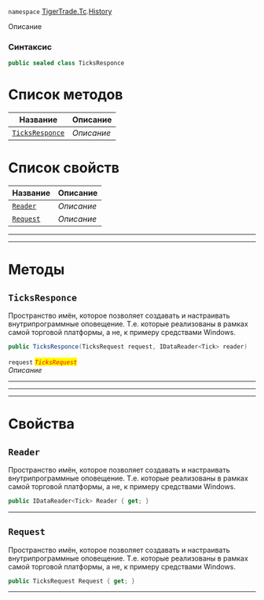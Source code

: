 
`namespace` [TigerTrade.Tc](../../TigerTrade.Tc.md).[History](../../TigerTrade.Tc/History.md)


Описание

### Синтаксис
```csharp
public sealed class TicksResponce
```


# Список методов
| Название | Описание |
| --- | --- |
| [`TicksResponce`](#TicksResponce-m) | *Описание* |

# Список свойств
| Название | Описание |
| --- | --- |
| [`Reader`](#Reader-p) | *Описание* |
| [`Request`](#Request-p) | *Описание* |





***  
***  
# Методы

## `TicksResponce`<a href="TicksResponce-m" id="TicksResponce-m"></a>
Пространство имён, которое позволяет создавать и настраивать внутрипрограммные оповещение. Т.е. которые реализованы в рамках самой торговой платформы, а не, к примеру средствами Windows.

```csharp
public TicksResponce(TicksRequest request, IDataReader<Tick> reader)
```

`request` <mark style="color:red;">*`TicksRequest`*</mark>  
 *Описание*  


***  
***  
 ***  
# Свойства

## `Reader`<a href="Reader-p" id="Reader-p"></a>
Пространство имён, которое позволяет создавать и настраивать внутрипрограммные оповещение. Т.е. которые реализованы в рамках самой торговой платформы, а не, к примеру средствами Windows.

```csharp
public IDataReader<Tick> Reader { get; }
```  
***

## `Request`<a href="Request-p" id="Request-p"></a>
Пространство имён, которое позволяет создавать и настраивать внутрипрограммные оповещение. Т.е. которые реализованы в рамках самой торговой платформы, а не, к примеру средствами Windows.

```csharp
public TicksRequest Request { get; }
```  
***

